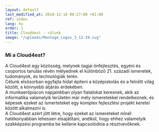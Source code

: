 ```yaml
---
layout: default
last_modified_at: 2018-12-18 00:27:00 +01:00
ref: index
lang: hu
order: 1
title: Cloud4est - rólunk
image: "/uploads/Montage_Logos_3_12-19.svg"
---
```


### Mi a Cloud4est?

A Cloud4est egy közösség, melynek tagjai önfejlesztés, egyéni és csoportos tanulás révén mélyednek el különböző 21. századi ismeretek, tudományok, és technológiák terén.  
Célunk elsősorban egyfajta hídat építeni a középiskolás és a felnőtt világ között, a könnyebb átjárás érdekében.  
A munkaerőpiacon napjainkban olyan fiatalokat keresnek, akik az informatika valamelyik területén már mély ismeretekkel rendelkeznek, és képesek ezeket az ismerteteket egy komplex fejlesztési projekt keretei között alkalmazni is.  
A Cloud4est azért jött létre, hogy ezeket az ismereteket minél hatékonyabban lehessen elsajátítani, anélkül, hogy ehhez valamelyik szakképzési programba be kellene kapcsolódnia a résztvevőknek.
